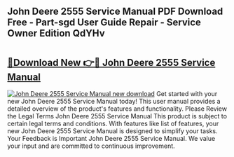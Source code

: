 ## John Deere 2555 Service Manual PDF Download Free - Part-sgd User Guide Repair - Service Owner Edition QdYHv

# <h2><a href="http://bc21269.oget.top/?id=John+Deere+2555+Service+Manual">🔗Download New 👉🔴 John Deere 2555 Service Manual</a></h2>

[![John Deere 2555 Service Manual new download](https://i.imgur.com/5g1atiW.png)](http://bc21269.oget.top/?id=John+Deere+2555+Service+Manual)
Get started with your new John Deere 2555 Service Manual today! This user manual provides a detailed overview of the product's features and functionality. Please Review the Legal Terms John Deere 2555 Service Manual This product is subject to certain legal terms and conditions. With features like list of features, your new John Deere 2555 Service Manual is designed to simplify your tasks. Your Feedback is Important John Deere 2555 Service Manual. We value your input and are committed to continuous improvement.
